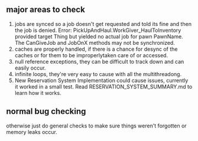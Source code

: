 ## major areas to check
1. jobs are synced so a job doesn't get requested and told its fine and then the job is denied. Error: PickUpAndHaul.WorkGiver_HaulToInventory provided target Thing but yielded no actual job for pawn PawnName. The CanGiveJob and JobOnX methods may not be synchronized.
2. caches are properly handled, if there is a chance for desync of the caches or for them to be improperlytaken care of or accessed.
3. null reference exceptions, they can be difficult to track down and can easily occur.
4. infinite loops, they're very easy to cause with all the multithreadong.
5. New Reservation System Implementation could cause issues, currently it worked in a small test. Read RESERVATION_SYSTEM_SUMMARY.md to learn how it works.



## normal bug checking
otherwise just do general checks to make sure things weren't forgotten or memory leaks occur.


